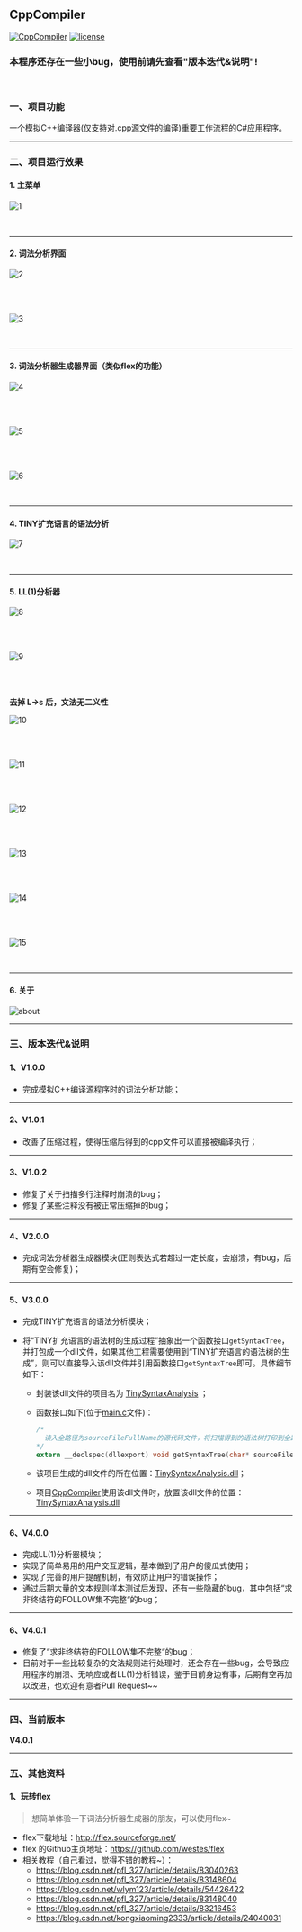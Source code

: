 ## CppCompiler

[![CppCompiler](https://img.shields.io/badge/CppCompiler-v4.0.1-green.svg)](https://github.com/Yuziquan/CppCompiler)
[![license](https://img.shields.io/packagist/l/doctrine/orm.svg)](https://github.com/Yuziquan/CppCompiler/blob/master/LICENSE)



### 本程序还存在一些小bug，使用前请先查看"版本迭代&说明"!

<br/>

### 一、项目功能

一个模拟C++编译器(仅支持对.cpp源文件的编译)重要工作流程的C#应用程序。



***

### 二、项目运行效果

#### 1. 主菜单

![1](Screenshots/1.png)

<br/>

***

#### 2. 词法分析界面

![2](Screenshots/2.png)

<br/>
<br/>

![3](Screenshots/3.png)


<br/>

***
#### 3. 词法分析器生成器界面（类似flex的功能）

![4](Screenshots/4.png)

<br/>
<br/>

![5](Screenshots/5.png)

<br/>
<br/>

![6](Screenshots/6.png)

<br/>

***
#### 4. TINY扩充语言的语法分析

![7](Screenshots/7.png)

<br/>

***
#### 5. LL(1)分析器

![8](Screenshots/8.png)

<br/>
<br/>

![9](Screenshots/9.png)

<br/>
<br/>

**去掉 L->ε 后，文法无二义性**

![10](Screenshots/10.png)

<br/>
<br/>


![11](Screenshots/11.png)

<br/>
<br/>

![12](Screenshots/12.png)

<br/>
<br/>

![13](Screenshots/13.png)

<br/>
<br/>


![14](Screenshots/14.png)

<br/>
<br/>


![15](Screenshots/15.png)

<br/>

***

#### 6. 关于

![about](Screenshots/about.png)



***

### 三、版本迭代&说明

#### 1、V1.0.0

* 完成模拟C++编译源程序时的词法分析功能；

***

#### 2、V1.0.1

* 改善了压缩过程，使得压缩后得到的cpp文件可以直接被编译执行；

***

#### 3、V1.0.2

* 修复了关于扫描多行注释时崩溃的bug；
* 修复了某些注释没有被正常压缩掉的bug；

***

#### 4、V2.0.0
* 完成词法分析器生成器模块(正则表达式若超过一定长度，会崩溃，有bug，后期有空会修复)；

***

#### 5、V3.0.0

* 完成TINY扩充语言的语法分析模块；

* 将“TINY扩充语言的语法树的生成过程”抽象出一个函数接口`getSyntaxTree`，并打包成一个dll文件，如果其他工程需要使用到“TINY扩充语言的语法树的生成”，则可以直接导入该dll文件并引用函数接口`getSyntaxTree`即可。具体细节如下：

  * 封装该dll文件的项目名为 [TinySyntaxAnalysis](https://github.com/Yuziquan/CppCompiler/tree/master/TINY%E6%89%A9%E5%85%85%E8%AF%AD%E8%A8%80%E7%9A%84%E8%AF%AD%E6%B3%95%E6%A0%91%E7%94%9F%E6%88%90%EF%BC%88DLL%E9%A1%B9%E7%9B%AE%EF%BC%89/DLL%E9%A1%B9%E7%9B%AE/TinySyntaxAnalysis) ；

  * 函数接口如下(位于[main.c](https://github.com/Yuziquan/CppCompiler/blob/master/TINY%E6%89%A9%E5%85%85%E8%AF%AD%E8%A8%80%E7%9A%84%E8%AF%AD%E6%B3%95%E6%A0%91%E7%94%9F%E6%88%90%EF%BC%88DLL%E9%A1%B9%E7%9B%AE%EF%BC%89/DLL%E9%A1%B9%E7%9B%AE/TinySyntaxAnalysis/TinySyntaxAnalysis/main.c)文件)：

    ```c
    /*
      读入全路径为sourceFileFullName的源代码文件，将扫描得到的语法树打印到全路径为savedFileFullName的文件中
    */
    extern __declspec(dllexport) void getSyntaxTree(char* sourceFileFullName, char* savedFileFullName);
    ```

  * 该项目生成的dll文件的所在位置：[TinySyntaxAnalysis.dll](https://github.com/Yuziquan/CppCompiler/blob/master/TINY%E6%89%A9%E5%85%85%E8%AF%AD%E8%A8%80%E7%9A%84%E8%AF%AD%E6%B3%95%E6%A0%91%E7%94%9F%E6%88%90%EF%BC%88DLL%E9%A1%B9%E7%9B%AE%EF%BC%89/DLL%E9%A1%B9%E7%9B%AE/TinySyntaxAnalysis/x64/Debug/TinySyntaxAnalysis.dll)；

  * 项目[CppCompiler](https://github.com/Yuziquan/CppCompiler)使用该dll文件时，放置该dll文件的位置：[TinySyntaxAnalysis.dll](https://github.com/Yuziquan/CppCompiler/blob/master/CppCompiler/CppCompiler/bin/Debug/TinySyntaxAnalysis.dll)


***

#### 6、V4.0.0

* 完成LL(1)分析器模块；
* 实现了简单易用的用户交互逻辑，基本做到了用户的傻瓜式使用；
* 实现了完善的用户提醒机制，有效防止用户的错误操作；
* 通过后期大量的文本规则样本测试后发现，还有一些隐藏的bug，其中包括“求非终结符的FOLLOW集不完整“的bug；

***
#### 6、V4.0.1

* 修复了“求非终结符的FOLLOW集不完整“的bug；
* 目前对于一些比较复杂的文法规则进行处理时，还会存在一些bug，会导致应用程序的崩溃、无响应或者LL(1)分析错误，鉴于目前身边有事，后期有空再加以改进，也欢迎有意者Pull Request~~

***

### 四、当前版本

**V4.0.1**

***

### 五、其他资料

#### 1、玩转flex
> 想简单体验一下词法分析器生成器的朋友，可以使用flex~
* flex下载地址：http://flex.sourceforge.net/
* flex 的Github主页地址：https://github.com/westes/flex
* 相关教程（自己看过，觉得不错的教程~）：
  * https://blog.csdn.net/pfl_327/article/details/83040263
  * https://blog.csdn.net/pfl_327/article/details/83148604
  * https://blog.csdn.net/wlym123/article/details/54426422
  * https://blog.csdn.net/pfl_327/article/details/83148040
  * https://blog.csdn.net/pfl_327/article/details/83216453
  * https://blog.csdn.net/kongxiaoming2333/article/details/24040031